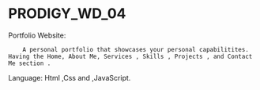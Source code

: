 # PRODIGY_WD_04
Portfolio Website:

        A personal portfolio that showcases your personal capabilitites. Having the Home, About Me, Services , Skills , Projects , and Contact Me section . 

Language:
Html ,Css and ,JavaScript.
